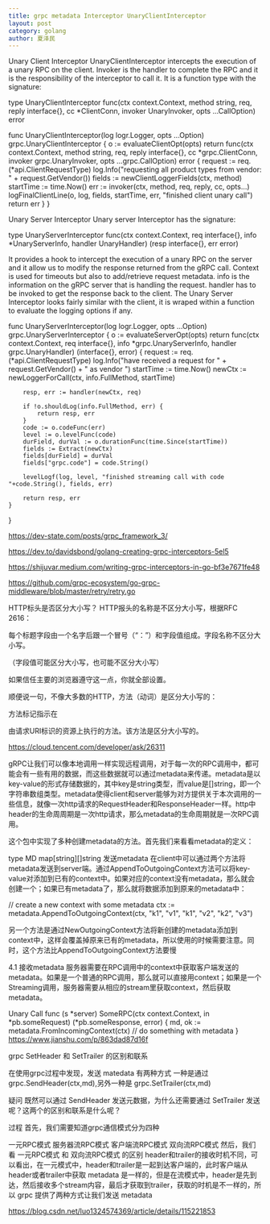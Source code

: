 ```yaml
---
title: grpc metadata Interceptor UnaryClientInterceptor
layout: post
category: golang
author: 夏泽民
---
```

Unary Client Interceptor
UnaryClientInterceptor intercepts the execution of a unary RPC on the client. Invoker is the handler to complete the RPC and it is the responsibility of the interceptor to call it. It is a function type with the signature:


type UnaryClientInterceptor func(ctx context.Context, method string, req, reply interface{}, cc *ClientConn, invoker UnaryInvoker, opts ...CallOption) error


func UnaryClientInterceptor(log logr.Logger, opts ...Option) grpc.UnaryClientInterceptor {
	o := evaluateClientOpt(opts)
	return func(ctx context.Context, method string, req, reply interface{}, cc *grpc.ClientConn, invoker grpc.UnaryInvoker, opts ...grpc.CallOption) error {
		request := req.(*api.ClientRequestType)
		log.Info("requesting all product types from vendor: " + request.GetVendor())
		fields := newClientLoggerFields(ctx, method)
		startTime := time.Now()
		err := invoker(ctx, method, req, reply, cc, opts...)
		logFinalClientLine(o, log, fields, startTime, err, "finished client unary call")
		return err
	}
}


Unary Server Interceptor
Unary server Interceptor has the signature:


type UnaryServerInterceptor func(ctx context.Context, req interface{}, info *UnaryServerInfo, handler UnaryHandler) (resp interface{}, err error)


It provides a hook to intercept the execution of a unary RPC on the server and it allow us to modify the response returned from the gRPC call. Context is used for timeouts but also to add/retrieve request metadata. info is the information on the gRPC server that is handling the request. handler has to be invoked to get the response back to the client. The Unary Server Interceptor looks fairly similar with the client, it is wraped within a function to evaluate the logging options if any.


func UnaryServerInterceptor(log logr.Logger, opts ...Option) grpc.UnaryServerInterceptor {
	o := evaluateServerOpt(opts)
	return func(ctx context.Context, req interface{}, info *grpc.UnaryServerInfo, handler grpc.UnaryHandler) (interface{}, error) {
		request := req.(*api.ClientRequestType)
		log.Info("have received a request for " + request.GetVendor() + " as vendor ")
		startTime := time.Now()
		newCtx := newLoggerForCall(ctx, info.FullMethod, startTime)

		resp, err := handler(newCtx, req)

		if !o.shouldLog(info.FullMethod, err) {
			return resp, err
		}
		code := o.codeFunc(err)
		level := o.levelFunc(code)
		durField, durVal := o.durationFunc(time.Since(startTime))
		fields := Extract(newCtx)
		fields[durField] = durVal
		fields["grpc.code"] = code.String()

		levelLogf(log, level, "finished streaming call with code "+code.String(), fields, err)

		return resp, err
	}
}

https://dev-state.com/posts/grpc_framework_3/
<!-- more -->
https://dev.to/davidsbond/golang-creating-grpc-interceptors-5el5

https://shijuvar.medium.com/writing-grpc-interceptors-in-go-bf3e7671fe48

https://github.com/grpc-ecosystem/go-grpc-middleware/blob/master/retry/retry.go


HTTP标头是否区分大小写？
HTTP报头的名称是不区分大小写，根据RFC 2616：

每个标题字段由一个名字后跟一个冒号（“：”）和字段值组成。字段名称不区分大小写。

（字段值可能区分大小写，也可能不区分大小写）

如果信任主要的浏览器遵守这一点，你就全部设置。

顺便说一句，不像大多数的HTTP，方法（动词）是区分大小写的：

方法标记指示在

由请求URI标识的资源上执行的方法。该方法是区分大小写的。

https://cloud.tencent.com/developer/ask/26311

gRPC让我们可以像本地调用一样实现远程调用，对于每一次的RPC调用中，都可能会有一些有用的数据，而这些数据就可以通过metadata来传递。metadata是以key-value的形式存储数据的，其中key是string类型，而value是[]string，即一个字符串数组类型。metadata使得client和server能够为对方提供关于本次调用的一些信息，就像一次http请求的RequestHeader和ResponseHeader一样。http中header的生命周周期是一次http请求，那么metadata的生命周期就是一次RPC调用。

这个包中实现了多种创建metadata的方法。首先我们来看看metadata的定义：

type MD map[string][]string
发送metadata
在client中可以通过两个方法将metadata发送到server端。通过AppendToOutgoingContext方法可以将key-value对添加到已有的context中。如果对应的context没有metadata，那么就会创建一个；如果已有metadata了，那么就将数据添加到原来的metadata中：


// create a new context with some metadata
ctx := metadata.AppendToOutgoingContext(ctx, "k1", "v1", "k1", "v2", "k2", "v3")

另一个方法是通过NewOutgoingContext方法将新创建的metadata添加到context中，这样会覆盖掉原来已有的metadata，所以使用的时候需要注意。同时，这个方法比AppendToOutgoingContext方法要慢

4.1 接收metadata
服务器需要在RPC调用中的context中获取客户端发送的metadata。如果是一个普通的RPC调用，那么就可以直接用context；如果是一个Streaming调用，服务器需要从相应的stream里获取context，然后获取metadata。

Unary Call
func (s *server) SomeRPC(ctx context.Context, in *pb.someRequest) (*pb.someResponse, error) {
    md, ok := metadata.FromIncomingContext(ctx)
    // do something with metadata
}
https://www.jianshu.com/p/863dad87d16f



grpc SetHeader 和 SetTrailer 的区别和联系

在使用grpc过程中发现，发送 matedata 有两种方式 一种是通过 grpc.SendHeader(ctx,md),另外一种是 grpc.SetTrailer(ctx,md)

疑问 既然可以通过 SendHeader 发送元数据，为什么还需要通过 SetTrailer 发送呢？这两个的区别和联系是什么呢？

过程
首先，我们需要知道grpc通信模式分为四种

一元RPC模式
服务器流RPC模式
客户端流RPC模式
双向流RPC模式
然后，我们看 一元RPC模式 和 双向流RPC模式 的区别
header和trailer的接收时机不同，可以看出，在一元模式中，header和trailer是一起到达客户端的，此时客户端从header或者trailer中获取 metadata 是一样的，但是在流模式中，header是先到达，然后接收多个stream内容，最后才获取到trailer，获取的时机是不一样的，所以 grpc 提供了两种方式让我们发送 metadata

https://blog.csdn.net/luo1324574369/article/details/115221853

